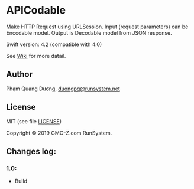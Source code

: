 # APICodable

Make HTTP Request using URLSession. Input (request parameters) can be Encodable model. Output is Decodable model from JSON response.

Swift version: 4.2 (compatible with 4.0)

See [Wiki](https://github.com/GZR-iOS/APICodable/wiki) for more datail.

## Author

Phạm Quang Dương, duongpq@runsystem.net

## License

MIT (see file [LICENSE](LICENSE))

Copyright © 2019 GMO-Z.com RunSystem.

## Changes log:

### 1.0:

- Build
